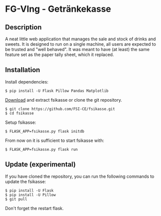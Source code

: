 # FG-VIng - Getränkekasse 

## Description

A neat little web application that manages the sale and stock of drinks and sweets. It is designed to run on a single machine, all users are expected to be trusted and "well behaved". It was meant to have (at least) the same feature set as the paper tally sheet, which it replaced.

## Installation

Install dependencies:

    $ pip install -U Flask Pillow Pandas Matplotlib

[Download](https://github.com/FSI-CE/fsikasse/archive/master.zip) and extract fsikasse or clone the git repository.

    $ git clone https://github.com/FSI-CE/fsikasse.git
    $ cd fsikasse

Setup fsikasse:

    $ FLASK_APP=fsikasse.py flask initdb

From now on it is sufficient to start fsikasse with:

    $ FLASK_APP=fsikasse.py flask run

## Update (experimental)

If you have cloned the repository, you can run the following commands to update the fsikasse:

    $ pip install -U Flask
    $ pip install -U Pillow
    $ git pull

Don't forget the restart flask.
